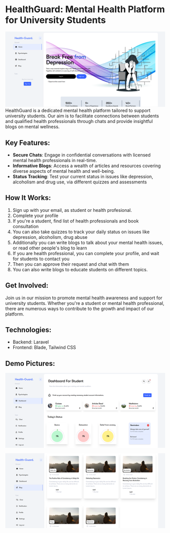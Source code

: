 # HealthGuard: Mental Health Platform for University Students
![Health Guard](https://github.com/Dechie/health-guard/blob/main/demo%20pics/home%20page.png)
HealthGuard is a dedicated mental health platform tailored to support university students. Our aim is to facilitate connections between students and qualified health professionals through chats and provide insightful blogs on mental wellness.

## Key Features:
- **Secure Chats**: Engage in confidential conversations with licensed mental health professionals in real-time.
- **Informative Blogs**: Access a wealth of articles and resources covering diverse aspects of mental health and well-being.
- **Status Tracking**: Test your current status in issues like depression, alcoholism and drug use, via different quizzes and assessments

## How It Works:
1. Sign up with your email, as student or health profesional.
2. Complete your profile
3. If you're a student, find list of health professionals and book consultation
4. You can also take quizzes to track your daily status on issues like depression, alcoholism, drug abuse
5. Additionally you can write blogs to talk about your mental health issues, or read other people's blog to learn
6. If you are health professional, you can complete your profile, and wait for students to contact you
7. Then you can approve their request and chat with them
8. You can also write blogs to educate students on different topics.

## Get Involved:
Join us in our mission to promote mental health awareness and support for university students. Whether you're a student or mental health professional, there are numerous ways to contribute to the growth and impact of our platform.

## Technologies:
- Backend: Laravel
- Frontend: Blade, Tailwind CSS

## Demo Pictures:
![Student Dashboard](https://github.com/Dechie/health-guard/blob/main/demo%20pics/student%20dashboard.png)

![Blogs Listing](https://github.com/Dechie/health-guard/blob/main/demo%20pics/blogs.png)
